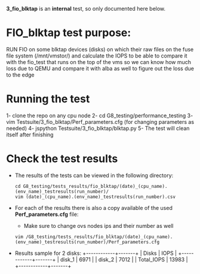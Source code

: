 **3_fio_blktap** is an **internal** test, so only documented here below.


# FIO_blktap test purpose:
 RUN FIO on some blktap devices (disks) on which their raw files on the fuse file system (/mnt/vmstor/)
 and calculate the IOPS to be able to compare it with the fio_test that runs on the top of the vms so we
 can know how much loss due to QEMU and compare it with alba as well to figure out the loss due to the edge

# Running the test
1- clone the repo on any cpu node
2- cd G8_testing/performance_testing
3- vim Testsuite/3_fio_blktap/Perf_parameters.cfg (for changing parameters as needed)
4- jspython Testsuite/3_fio_blktap/blktap.py
5- The test will clean itself after finishing


# Check the test results
- The results of the tests can be viewed in the following directory:

  ```
  cd G8_testing/tests_results/fio_blktap/(date)_(cpu_name).(env_name)_testresults(run_number)/
  vim (date)_(cpu_name).(env_name)_testresults(run_number).csv
  ```

- For each of the results there is also a copy available of the used **Perf_parameters.cfg** file:
    - Make sure to change ovs nodes ips and their number as well

  ```
  vim /G8_testing/tests_results/fio_blktap/(date)_(cpu_name).(env_name)_testresults(run_number)/Perf_parameters.cfg
  ```
- Results sample for 2 disks:
+------------+-------+
|   Disks    |  IOPS |
+------------+-------+
|   disk_1   |  6971 |
|   disk_2   |  7012 |
| Total_IOPS | 13983 |
+------------+-------+
